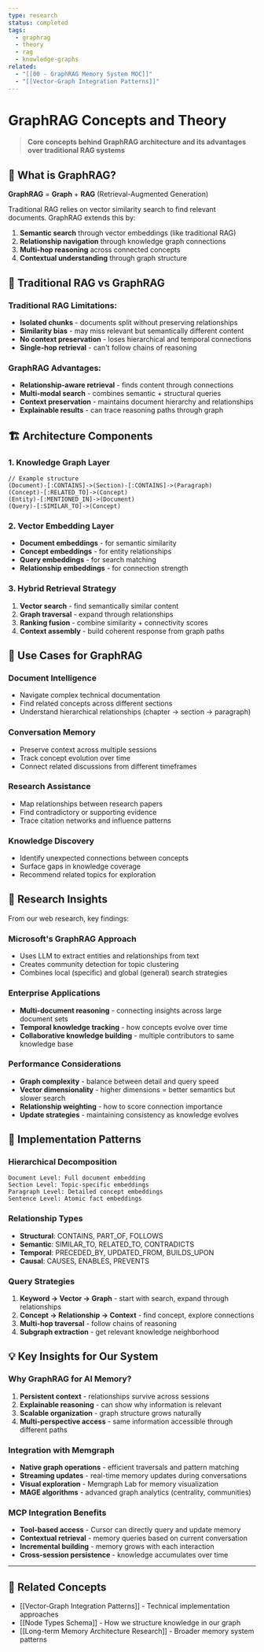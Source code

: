 ```yaml
---
type: research
status: completed
tags:
  - graphrag
  - theory
  - rag
  - knowledge-graphs
related:
  - "[[00 - GraphRAG Memory System MOC]]"
  - "[[Vector-Graph Integration Patterns]]"
---
```


# GraphRAG Concepts and Theory

> **Core concepts behind GraphRAG architecture and its advantages over traditional RAG systems**

## 🧠 What is GraphRAG?

**GraphRAG** = **Graph** + **RAG** (Retrieval-Augmented Generation)

Traditional RAG relies on vector similarity search to find relevant documents. GraphRAG extends this by:
1. **Semantic search** through vector embeddings (like traditional RAG)
2. **Relationship navigation** through knowledge graph connections
3. **Multi-hop reasoning** across connected concepts
4. **Contextual understanding** through graph structure

## 🔄 Traditional RAG vs GraphRAG

### Traditional RAG Limitations:
- **Isolated chunks** - documents split without preserving relationships
- **Similarity bias** - may miss relevant but semantically different content  
- **No context preservation** - loses hierarchical and temporal connections
- **Single-hop retrieval** - can't follow chains of reasoning

### GraphRAG Advantages:
- **Relationship-aware retrieval** - finds content through connections
- **Multi-modal search** - combines semantic + structural queries
- **Context preservation** - maintains document hierarchy and relationships
- **Explainable results** - can trace reasoning paths through graph

## 🏗️ Architecture Components

### 1. **Knowledge Graph Layer**
```cypher
// Example structure
(Document)-[:CONTAINS]->(Section)-[:CONTAINS]->(Paragraph)
(Concept)-[:RELATED_TO]->(Concept)
(Entity)-[:MENTIONED_IN]->(Document)
(Query)-[:SIMILAR_TO]->(Concept)
```

### 2. **Vector Embedding Layer**
- **Document embeddings** - for semantic similarity
- **Concept embeddings** - for entity relationships  
- **Query embeddings** - for search matching
- **Relationship embeddings** - for connection strength

### 3. **Hybrid Retrieval Strategy**
1. **Vector search** - find semantically similar content
2. **Graph traversal** - expand through relationships
3. **Ranking fusion** - combine similarity + connectivity scores
4. **Context assembly** - build coherent response from graph paths

## 🎯 Use Cases for GraphRAG

### **Document Intelligence**
- Navigate complex technical documentation
- Find related concepts across different sections
- Understand hierarchical relationships (chapter → section → paragraph)

### **Conversation Memory**
- Preserve context across multiple sessions
- Track concept evolution over time  
- Connect related discussions from different timeframes

### **Research Assistance**
- Map relationships between research papers
- Find contradictory or supporting evidence
- Trace citation networks and influence patterns

### **Knowledge Discovery**
- Identify unexpected connections between concepts
- Surface gaps in knowledge coverage
- Recommend related topics for exploration

## 🔬 Research Insights

From our web research, key findings:

### **Microsoft's GraphRAG Approach**
- Uses LLM to extract entities and relationships from text
- Creates community detection for topic clustering
- Combines local (specific) and global (general) search strategies

### **Enterprise Applications**
- **Multi-document reasoning** - connecting insights across large document sets
- **Temporal knowledge tracking** - how concepts evolve over time
- **Collaborative knowledge building** - multiple contributors to same knowledge base

### **Performance Considerations**
- **Graph complexity** - balance between detail and query speed
- **Vector dimensionality** - higher dimensions = better semantics but slower search
- **Relationship weighting** - how to score connection importance
- **Update strategies** - maintaining consistency as knowledge evolves

## 🧪 Implementation Patterns

### **Hierarchical Decomposition**
```
Document Level: Full document embedding
Section Level: Topic-specific embeddings  
Paragraph Level: Detailed concept embeddings
Sentence Level: Atomic fact embeddings
```

### **Relationship Types**
- **Structural**: CONTAINS, PART_OF, FOLLOWS
- **Semantic**: SIMILAR_TO, RELATED_TO, CONTRADICTS
- **Temporal**: PRECEDED_BY, UPDATED_FROM, BUILDS_UPON
- **Causal**: CAUSES, ENABLES, PREVENTS

### **Query Strategies**
1. **Keyword → Vector → Graph** - start with search, expand through relationships
2. **Concept → Relationship → Context** - find concept, explore connections
3. **Multi-hop traversal** - follow chains of reasoning
4. **Subgraph extraction** - get relevant knowledge neighborhood

## 💡 Key Insights for Our System

### **Why GraphRAG for AI Memory?**
1. **Persistent context** - relationships survive across sessions
2. **Explainable reasoning** - can show why information is relevant
3. **Scalable organization** - graph structure grows naturally
4. **Multi-perspective access** - same information accessible through different paths

### **Integration with Memgraph**
- **Native graph operations** - efficient traversals and pattern matching
- **Streaming updates** - real-time memory updates during conversations
- **Visual exploration** - Memgraph Lab for memory visualization
- **MAGE algorithms** - advanced graph analytics (centrality, communities)

### **MCP Integration Benefits**
- **Tool-based access** - Cursor can directly query and update memory
- **Contextual retrieval** - memory queries based on current conversation
- **Incremental building** - memory grows with each interaction
- **Cross-session persistence** - knowledge accumulates over time

---

## 🔗 Related Concepts

- [[Vector-Graph Integration Patterns]] - Technical implementation approaches
- [[Node Types Schema]] - How we structure knowledge in our graph
- [[Long-term Memory Architecture Research]] - Broader memory system patterns